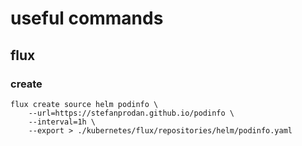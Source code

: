 # useful commands

## flux

### create

```
flux create source helm podinfo \
    --url=https://stefanprodan.github.io/podinfo \
    --interval=1h \
    --export > ./kubernetes/flux/repositories/helm/podinfo.yaml
```
